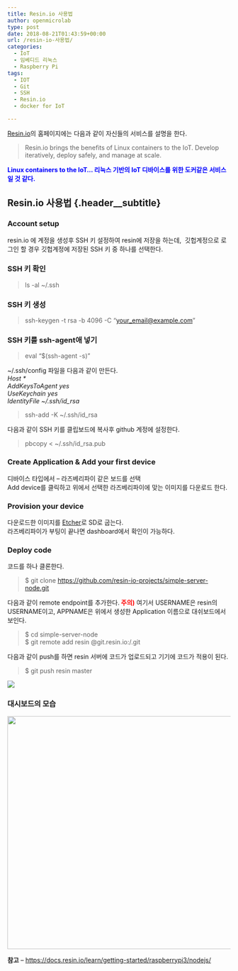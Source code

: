 ```yaml
---
title: Resin.io 사용법
author: openmicrolab
type: post
date: 2018-08-21T01:43:59+00:00
url: /resin-io-사용법/
categories:
  - IoT
  - 임베디드 리눅스
  - Raspberry Pi
tags:
  - IOT
  - Git
  - SSH
  - Resin.io
  - docker for IoT

---
```

<a href="https://resin.io/" target="_blank" rel="noopener noreferrer">Resin.io</a>의 홈페이지에는 다음과 같이 자신들의 서비스를 설명을 한다.

> <p class="header__subtitle">
>   Resin.io brings the benefits of Linux containers to the IoT. Develop iteratively, deploy safely, and manage at scale.
> </p>

<p class="header__subtitle">
  <span style="color: #0000ff;"><strong>Linux containers to the IoT&#8230; 리눅스 기반의 IoT 디바이스를 위한 도커같은 서비스 일 것 같다.</strong></span>
</p>

## Resin.io 사용법 {.header__subtitle}

### Account setup

resin.io 에 계정을 생성후 SSH 키 설정하여 resin에 저장을 하는데,  깃헙계정으로 로그인 할 경우 깃헙계정에 저장된 SSH 키 중 하나를 선택한다.

### SSH 키 확인

> ls -al ~/.ssh

### SSH 키 생성

> ssh-keygen -t rsa -b 4096 -C &#8220;your_email@example.com&#8221;

### SSH 키를 ssh-agent애 넣기

> eval &#8220;$(ssh-agent -s)&#8221;

~/.ssh/config 파일을 다음과 같이 만든다.  
_Host *_  
 _AddKeysToAgent yes_  
 _UseKeychain yes_  
 _IdentityFile ~/.ssh/id_rsa_

> ssh-add -K ~/.ssh/id_rsa

다음과 같이 SSH 키를 클립보드에 복사후 github 계정에 설정한다.

> pbcopy < ~/.ssh/id_rsa.pub

### Create Application & Add your first device

디바이스 타입에서 &#8211; 라즈베리파이 같은 보드를 선택  
Add device를 클릭하고 위에서 선택한 라즈베리파이에 맞는 이미지를 다운로드 한다.

### Provision your device

다운로드한 이미지를 <a href="https://etcher.io/" target="_blank" rel="noopener noreferrer">Etcher</a>로 SD로 굽는다.  
라즈베리파이가 부팅이 끝나면 dashboard에서 확인이 가능하다.

### Deploy code

코드를 하나 클론한다.

> $ git clone https://github.com/resin-io-projects/simple-server-node.git

다음과 같이 remote endpoint를 추가한다.<span style="color: #ff0000;"><strong> 주의)</strong></span> 여기서 USERNAME은 resin의 USERNAME이고, APPNAME은 위에서 생성한 Application 이름으로 대쉬보드에서 보인다.

> $ cd simple-server-node  
> $ git remote add resin <USERNAME>@git.resin.io:<USERNAME>/<APPNAME>.git

다음과 같이 push를 하면 resin 서버에 코드가 업로드되고 기기에 코드가 적용이 된다.

> $ git push resin master

![][1] 

### 대시보드의 모습

<img loading="lazy" class="alignnone wp-image-4413" src="https://res.cloudinary.com/openmicrolab/image/upload/v1534815660/resin_iydrqb.png" width="1077" height="526" /> 

**참고** &#8211; <a href="https://docs.resin.io/learn/getting-started/raspberrypi3/nodejs/" target="_blank" rel="noopener noreferrer">https://docs.resin.io/learn/getting-started/raspberrypi3/nodejs/</a>

 [1]: https://docs.resin.io/img/common/pushing/success_unicorn_simple_nodejs.png